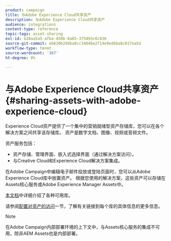 ```yaml
---
product: campaign
title: 与Adobe Experience Cloud共享资产
description: 与Adobe Experience Cloud共享资产
audience: integrations
content-type: reference
topic-tags: asset-sharing
exl-id: b28aa5a5-afba-458b-8a85-375493c6c836
source-git-commit: eb630b29dba8cc34046e2f14e9ed6ba8c017ea5d
workflow-type: tm+mt
source-wordcount: '167'
ht-degree: 0%

---
```


# 与Adobe Experience Cloud共享资产{#sharing-assets-with-adobe-experience-cloud}

Experience Cloud资产提供了一个集中的营销就绪型资产存储库，您可以在各个解决方案之间共享该存储库。 资产是数字文档、图像、视频或音频文件。

资产服务包括：

* 资产存储、管理界面、嵌入式选择界面（通过解决方案访问）。
* 与Creative Cloud和Experience Cloud解决方案集成。

在Adobe Campaign中编辑电子邮件投放或登陆页面时，您可以从Adobe Experience Cloud库中放置资产。 根据您使用的解决方案，这些资产可以存储在Assets核心服务或Adobe Experience Manager Assets中。

[本文档](https://experienceleague.adobe.com/docs/core-services/interface/assets/experience-cloud-assets.html)中详细介绍了各种可用库。

请参阅[配置对资产的访问](../../integrations/using/configuring-access-to-assets.md)一节，了解有关链接到每个库的具体信息的更多信息。

>[!NOTE]
>
>在Adobe Campaign内部部署环境的上下文中，与Assets核心服务的集成不可用，除非AEM Assets也是内部部署。
